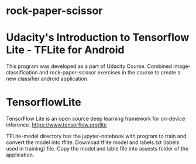 # rock-paper-scissor
# Udacity's Introduction to Tensorflow Lite - TFLite for Android
This program was developed as a part of Udacity Course. Combined image-classification and rock-paper-scissor exercises in the course to create a new classifier android application. 

# TensorflowLite

TensorFlow Lite is an open source deep learning framework for on-device inference. https://www.tensorflow.org/lite

TFLite-model directory has the jupyter-notebook with program to train and convert the model into tflite. Download tflite model and labels.txt (labels used in training) file. Copy the model and lable file into assests folder of the application.  



